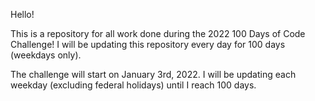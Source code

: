 Hello!

This is a repository for all work done during the 2022 100 Days of Code Challenge! I will be updating this repository every day for 100 days (weekdays only).

The challenge will start on January 3rd, 2022. I will be updating each weekday (excluding federal holidays) until I reach 100 days.
